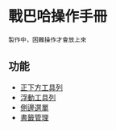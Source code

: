 # 戰巴哈操作手冊
```製作中，困難操作才會放上來```
## 功能
* [正下方工具列](toolBar.md)
* [浮動工具列](toolBarFloating.md)
* [側邊選單](drawer.md)
* [書籤管理](bookmarkManager.md)